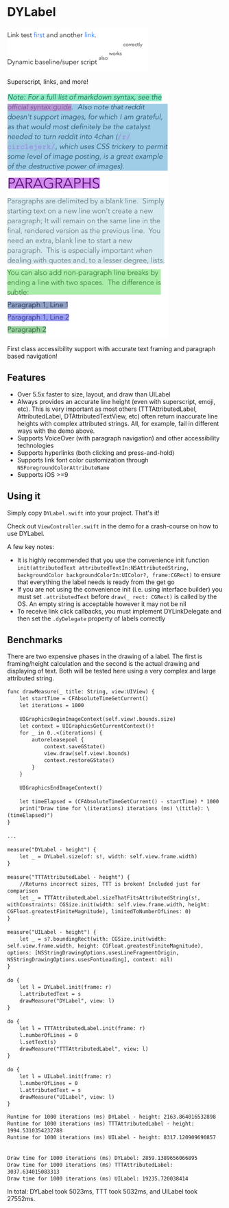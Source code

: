# DYLabel

![image](Images/Example.png)

Superscript, links, and more!

![image](Images/paragraph_frames.png)

First class accessibility support with accurate text framing and paragraph based navigation!

## Features
* Over 5.5x faster to size, layout, and draw than UILabel
* Always provides an accurate line height (even with superscript, emoji, etc). This is very important as most others (TTTAttributedLabel, AttributedLabel, DTAttributedTextView, etc) often return inaccurate line heights with complex attributed strings. All, for example, fail in different ways with the demo above.
* Supports VoiceOver (with paragraph navigation) and other accessibility technologies
* Supports hyperlinks (both clicking and press-and-hold)
* Supports link font color customization through `NSForegroundColorAttributeName`
* Supports iOS >=9

## Using it

Simply copy `DYLabel.swift` into your project. That's it!  

Check out `ViewController.swift` in the demo for a crash-course on how to use DYLabel.

A few key notes:

* It is highly recommended that you use the convenience init function `init(attributedText attributedTextIn:NSAttributedString, backgroundColor backgroundColorIn:UIColor?, frame:CGRect)` to ensure that everything the label needs is ready from the get go
* If you are not using the convenience init (i.e. using interface builder) you must set `.attributedText` before `draw(_ rect: CGRect)` is called by the OS. An empty string is acceptable however it may not be nil
* To receive link click callbacks, you must implement DYLinkDelegate and then set the `.dyDelegate` property of labels correctly


## Benchmarks

There are two expensive phases in the drawing of a label. The first is framing/height calculation and the second is the actual drawing and displaying of text. Both will be tested here using a very complex and large attributed string.


```
func drawMeasure(_ title: String, view:UIView) {
    let startTime = CFAbsoluteTimeGetCurrent()
    let iterations = 1000
    
    UIGraphicsBeginImageContext(self.view!.bounds.size)
    let context = UIGraphicsGetCurrentContext()!
    for _ in 0..<(iterations) {
        autoreleasepool {
            context.saveGState()
            view.draw(self.view!.bounds)
            context.restoreGState()
        }
    }
    
    UIGraphicsEndImageContext()
    
    let timeElapsed = (CFAbsoluteTimeGetCurrent() - startTime) * 1000
    print("Draw time for \(iterations) iterations (ms) \(title): \(timeElapsed)")
}

...

measure("DYLabel - height") {
    let _ = DYLabel.size(of: s!, width: self.view.frame.width)
}

measure("TTTAttributedLabel - height") {
    //Returns incorrect sizes, TTT is broken! Included just for comparison
    let _ = TTTAttributedLabel.sizeThatFitsAttributedString(s!, withConstraints: CGSize.init(width: self.view.frame.width, height: CGFloat.greatestFiniteMagnitude), limitedToNumberOfLines: 0)
}

measure("UILabel - height") {
    let _ = s?.boundingRect(with: CGSize.init(width: self.view.frame.width, height: CGFloat.greatestFiniteMagnitude), options: [NSStringDrawingOptions.usesLineFragmentOrigin, NSStringDrawingOptions.usesFontLeading], context: nil)
}

do {
    let l = DYLabel.init(frame: r)
    l.attributedText = s
    drawMeasure("DYLabel", view: l)
}

do {
    let l = TTTAttributedLabel.init(frame: r)
    l.numberOfLines = 0
    l.setText(s)
    drawMeasure("TTTAttributedLabel", view: l)
}

do {
    let l = UILabel.init(frame: r)
    l.numberOfLines = 0
    l.attributedText = s
    drawMeasure("UILabel", view: l)
}
```

```
Runtime for 1000 iterations (ms) DYLabel - height: 2163.864016532898
Runtime for 1000 iterations (ms) TTTAttributedLabel - height: 1994.5310354232788
Runtime for 1000 iterations (ms) UILabel - height: 8317.120909690857


Draw time for 1000 iterations (ms) DYLabel: 2859.1389656066895
Draw time for 1000 iterations (ms) TTTAttributedLabel: 3037.634015083313
Draw time for 1000 iterations (ms) UILabel: 19235.720038414
```

In total: DYLabel took 5023ms, TTT took 5032ms, and UILabel took 27552ms.